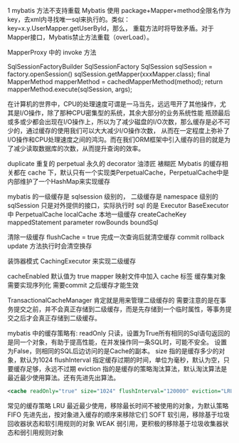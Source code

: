 
1 mybatis 方法不支持重载
Mybatis 使用 package+Mapper+method全限名作为key，去xml内寻找唯一sql来执行的。类似：key=x.y.UserMapper.getUserById，那么，
重载方法时将导致矛盾。对于Mapper接口，Mybatis禁止方法重载（overLoad）。

MapperProxy 中的 invoke 方法

SqlSessionFactoryBuilder
SqlSessionFactory
SqlSession sqlSession = factory.openSession()
sqlSession.getMapper(xxxMapper.class);
final MapperMethod mapperMethod = cachedMapperMethod(method);
return mapperMethod.execute(sqlSession, args);

在计算机的世界中，CPU的处理速度可谓是一马当先，远远甩开了其他操作，尤其是I/O操作，除了那种CPU密集型的系统，其余大部分的业务系统性能
瓶颈最后或多或少都会出现在I/O操作上，所以为了减少磁盘的I/O次数，那么缓存是必不可少的，通过缓存的使用我们可以大大减少I/O操作次数，
从而在一定程度上弥补了I/O操作和CPU处理速度之间的鸿沟。而在我们ORM框架中引入缓存的目的就是为了减少读取数据库的次数，从而提升查询的效率。

duplicate  重复的
perpetual  永久的
decorator  油漆匠 裱糊匠
Mybatis 的缓存相关都在 cache 下，默认只有一个实现类PerpetualCache，PerpetualCache中是内部维护了一个HashMap来实现缓存

mybatis 的一级缓存是 sqlsession 级别的， 二级缓存是 namespace 级别的
sqlSession  只是对外提供的接口，实际执行时 sql 的是 Executor 
BaseExecutor 中 PerpetualCache localCache 本地一级缓存
createCacheKey mappedStatement parameter rowBounds boundSql

清除一级缓存
flushCache = true 
完成一次查询后就清空缓存
commit rollback update 方法执行时会清空换存

装饰器模式 CachingExecutor 来实现二级缓存

cacheEnabled 默认值为 true
mapper 映射文件中加入 cache 标签
缓存集对象需要实现序列化
需要commit 之后缓存才能生效

TransactionalCacheManager 肯定就是用来管理二级缓存的
需要注意的是在事务提交之前，并不会真正存储到二级缓存，而是先存储到一个临时属性，等事务提交之后才会真正存储到二级缓存。

mybatis 中的缓存策略有:
readOnly 只读，设置为True所有相同的Sql语句返回的是同一个对象，有助于提高性能，在并发操作同一条SQL时，可能不安全。
设置为False，则相同的SQL后边访问的是Cache的副本。
size 指的是缓存多少的对象，默认为1024
flushInterval 指定缓存过期的时间，单位为毫秒，默认为空，只要缓存足够，永远不过期
eviction 指的是缓存的策略淘汰算法，默认淘汰算法是最近最少使用算法。还有先进先出算法。

```xml
<cache readOnly="true" size="1024" flushInterval="120000" eviction="LRU"/>  
```

常见的缓存策略
LRU 最近最少使用，移除最长时间不被使用的对象，为默认策略
FIFO 先进先出，按对象进入缓存的顺序来移除它们
SOFT 软引用，移除基于垃圾回收器状态和软引用规则的对象
WEAK 弱引用，更积极的移除基于垃圾收集器状态和弱引用规则对象




